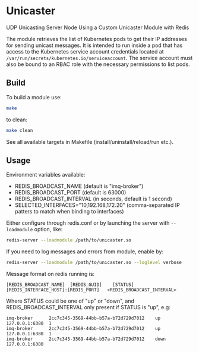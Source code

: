 # Unicaster

UDP Unicasting Server Node Using a Custom Unicaster Module with Redis

The module retrieves the list of Kubernetes pods to get their IP addresses for sending unicast messages.
It is intended to run inside a pod that has access to the Kubernetes service account credentials located at
`/var/run/secrets/kubernetes.io/serviceaccount`. The service account must also be bound to an RBAC role with the
necessary permissions to list pods.

## Build

To build a module use:

```bash
make
```

to clean:

```bash
make clean
```

See all available targets in Makefile (install/uninstall/reload/run etc.).

## Usage

Environment variables available:

- REDIS_BROADCAST_NAME (default is "imq-broker")
- REDIS_BROADCAST_PORT (default is 63000)
- REDIS_BROADCAST_INTERVAL (in seconds, default is 1 second)
- SELECTED_INTERFACES="10,192.168,172.20" (comma-separated IP patters to match when binding to interfaces)

Either configure through redis.conf or by launching the server with `--loadmodule` option, like:

```bash
redis-server --loadmodule /path/to/unicaster.so
```

If you need to log messages and errors from module, enable by:

```bash
redis-server --loadmodule /path/to/unicaster.so --loglevel verbose
```

Message format on redis running is:

```aiignore
[REDIS_BROADCAST_NAME]  [REDIS_GUID]    [STATUS]    [REDIS_INTERFACE_HOST]:[REDIS_PORT]   <REDIS_BROADCAST_INTERVAL>
```

Where STATUS could be one of "up" or "down", and REDIS_BROADCAST_INTERVAL only present if STATUS is "up", e.g:

```aiignore
imq-broker      2cc7c345-3569-44bb-b57a-b72d729d7012    up      127.0.0.1:6380  1
imq-broker      2cc7c345-3569-44bb-b57a-b72d729d7012    up      127.0.0.1:6380  1
imq-broker      2cc7c345-3569-44bb-b57a-b72d729d7012    down    127.0.0.1:6380
```